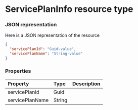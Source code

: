 # ServicePlanInfo resource type



### JSON representation

Here is a JSON representation of the resource

<!-- {
  "blockType": "resource",
  "optionalProperties": [

  ],
  "@odata.type": "microsoft.graph.serviceplaninfo"
}-->

```json
{
  "servicePlanId": "Guid-value",
  "servicePlanName": "String-value"
}

```
### Properties
| Property	   | Type	|Description|
|:---------------|:--------|:----------|
|servicePlanId|Guid||
|servicePlanName|String||

<!-- uuid: 04438709-c0c5-4b77-85ef-132986d4677f
2015-10-19 09:02:22 UTC -->
<!-- {
  "type": "#page.annotation",
  "description": "ServicePlanInfo resource",
  "keywords": "",
  "section": "documentation",
  "tocPath": ""
}-->